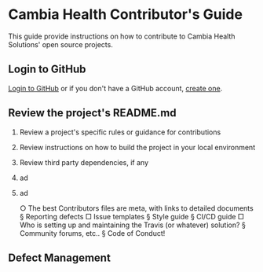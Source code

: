 # Cambia Health Contributor's Guide

This guide provide instructions on how to contribute to Cambia Health Solutions' open source projects.
  
 ## Login to GitHub
[Login to GitHub](https://github.com/login) or if you don't have a GitHub account, [create one](https://github.com/join).



## Review the project's README.md
1. Review a project's specific rules or guidance for contributions
2. Review instructions on how to build the project in your local environment
3. Review third party dependencies, if any
4. ad
5. ad



    ○ The best Contributors files are meta, with links to detailed documents
        § Reporting defects
            □ Issue templates
        § Style guide
        § CI/CD guide
            □ Who is setting up and maintaining the Travis (or whatever) solution?
        § Community forums, etc..
        § Code of Conduct!

## Defect Management